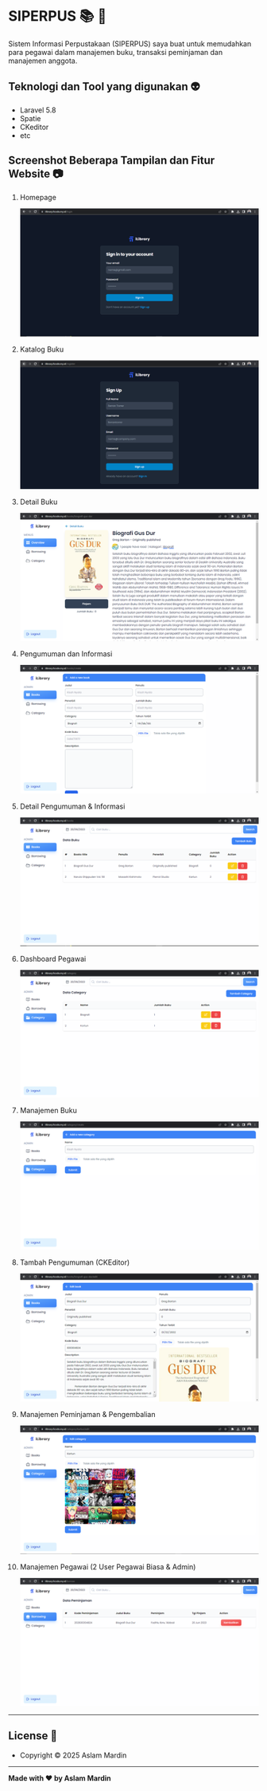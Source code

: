 # SIPERPUS :books: :office:

Sistem Informasi Perpustakaan (SIPERPUS) saya buat untuk memudahkan para pegawai dalam manajemen buku, transaksi peminjaman dan manajemen anggota. 

## Teknologi dan Tool yang digunakan :alien:

-   Laravel 5.8
-   Spatie
-   CKeditor
-   etc

## Screenshot Beberapa Tampilan dan Fitur Website :camera:

1. Homepage

    ![Homepage](readme/1.png)

2. Katalog Buku

    ![Katalog Buku](readme/2.png)

3. Detail Buku

    ![Detail Buku](readme/3.png)

4. Pengumuman dan Informasi

    ![Pengumuman dan Informasi](readme/4.png)

5. Detail Pengumuman & Informasi

    ![Pengumuman dan Informasi](readme/5.png)

6. Dashboard Pegawai

    ![Dashboard Pegawai](readme/6.png)

7. Manajemen Buku

    ![Manajemen Buku](readme/7.png)

8. Tambah Pengumuman (CKEditor)

    ![Tambah Pengumuman](readme/8.png)

9. Manajemen Peminjaman & Pengembalian

    ![Manajemen Peminjaman & Pengembalian](readme/9.png)

10. Manajemen Pegawai (2 User Pegawai Biasa & Admin)

    ![Manajemen Pegawai](readme/10.png)

---

## License 🌌

-   Copyright © 2025 Aslam Mardin

---

**Made with ❤️ by Aslam Mardin**